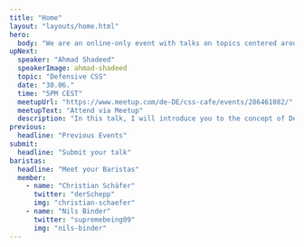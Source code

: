 ```yaml
---
title: "Home"
layout: "layouts/home.html"
hero:
  body: "We are an online-only event with talks on topics centered around CSS."
upNext:
  speaker: "Ahmad Shadeed"
  speakerImage: ahmad-shadeed
  topic: "Defensive CSS"
  date: "30.06."
  time: "5PM CEST"
  meetupUrl: "https://www.meetup.com/de-DE/css-cafe/events/286461082/"
  meetupText: "Attend via Meetup"
  description: "In this talk, I will introduce you to the concept of Defensive CSS. It’s all about ways and techniques we can use right away to prevent potential layout issues."
previous:
  headline: "Previous Events"
submit:
  headline: "Submit your talk"
baristas:
  headline: "Meet your Baristas"
  member:
    - name: "Christian Schäfer"
      twitter: "derSchepp"
      img: "christian-schaefer"
    - name: "Nils Binder"
      twitter: "supremebeing09"
      img: "nils-binder"
---
```

